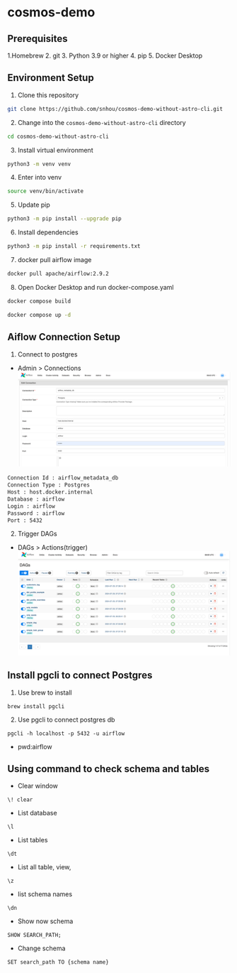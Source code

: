 # cosmos-demo

## Prerequisites
1.Homebrew
2. git
3. Python 3.9 or higher
4. pip
5. Docker Desktop



## Environment Setup


1. Clone this repository
```bash
git clone https://github.com/snhou/cosmos-demo-without-astro-cli.git
```
2. Change into the `cosmos-demo-without-astro-cli` directory
```bash
cd cosmos-demo-without-astro-cli
``` 

3. Install virtual environment
``` bash
python3 -m venv venv
```
4. Enter into venv
```bash
source venv/bin/activate
```

5. Update pip
```bash
python3 -m pip install --upgrade pip
```

6. Install dependencies
```bash
python3 -m pip install -r requirements.txt
```
7. docker pull airflow image
```bash
docker pull apache/airflow:2.9.2
```
8. Open Docker Desktop and run docker-compose.yaml
```bash
docker compose build
```
```bash
docker compose up -d
```


## Aiflow Connection Setup

1. Connect to postgres

* Admin > Connections
![Alt text](./doc/image.png)

```
Connection Id : airflow_metadata_db
Connection Type : Postgres
Host : host.docker.internal
Database : airflow
Login : airflow
Password : airflow
Port : 5432
```

2. Trigger DAGs

* DAGs > Actions(trigger)
![Alt text](./doc/image2.png)



## Install pgcli to connect Postgres
1. Use brew to install
```
brew install pgcli
```

2. Use pgcli to connect postgres db
```
pgcli -h localhost -p 5432 -u airflow
```
* pwd:airflow

## Using command to check schema and tables

* Clear window
```
\! clear
```

* List database
```
\l
```

* List tables
```
\dt
```
* List all table, view, 
```
\z
```


* list schema names
```
\dn
```

* Show now schema
```
SHOW SEARCH_PATH;
```

* Change schema
```
SET search_path TO {schema name}
```
